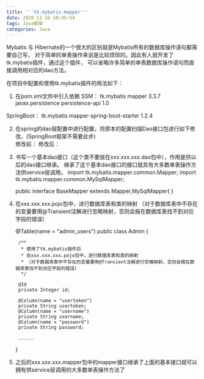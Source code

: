```yaml
---
title: '''tk.mybatis.mapper'''
date: 2020-11-16 10:45:54
tags: Java框架
categories: Java
---
```


Mybatis 与 Hibernate的一个很大的区别就是Mybatis所有的数据库操作语句都需要自己写，
对于简单的单表操作来说是比较烦琐的。因此有人就开发了tk.mybatis插件，通过这个插件，
可以省略许多简单的单表数据库操作语句而直接调用相对应的dao方法。

<!--more-->

在项目中配置和使用tk.mybatis插件的用法如下：
1. 在pom.xml文件中引入依赖
SSM：
       <dependency>
			<groupId>tk.mybatis</groupId>
			<artifactId>mapper</artifactId>
			<version>3.3.7</version>
		</dependency>
		<dependency>
			<groupId>javax.persistence</groupId>
			<artifactId>persistence-api</artifactId>
			<version>1.0</version>
		</dependency>
		
SpringBoot：
        <dependency>
            <groupId>tk.mybatis</groupId>
            <artifactId>mapper-spring-boot-starter</artifactId>
            <version>1.2.4</version>
        </dependency>
		

2. 	在spring的dao层配置中进行配置，将原本的配置扫描Dao接口包进行如下修改。(SpringBoot框架不需要此步)	
	修改前：
	<bean class="org.mybatis.spring.mapper.MapperScannerConfigurer">
		<property name="sqlSessionFactoryBeanName" value="sqlSessionFactory"></property>
		<property name="basePackage" value="xxx.xxx.xxx.dao"></property>
	</bean>
	修改后：
    <bean class="tk.mybatis.spring.mapper.MapperScannerConfigurer">
		<property name="sqlSessionFactoryBeanName" value="sqlSessionFactory"></property>
		<property name="basePackage" value="xxx.xxx.xxx.dao"></property>
	</bean>	
	
3. 书写一个基本dao接口（这个类不要放在xxx.xxx.xxx.dao包中），作用是供以后的dao接口继承。
	继承了这个基本dao接口的接口就具有大多数单表操作方法供service层调用。
	import tk.mybatis.mapper.common.Mapper;
	import tk.mybatis.mapper.common.MySqlMapper;

	public interface BaseMapper<T> extends Mapper<T>,MySqlMapper<T>{
	}
	
4. 在xxx.xxx.xxx.pojo包中，进行数据库表和类的映射
（对于数据库表中不存在的变量要用@Transient注解进行忽略映射，否则会报在数据库表找不到对应字段的错误）

	@Table(name = "admin_users")
	public class Admin {

		/**
		 * 使用了tk.mybatis插件后
		 * 在xxx.xxx.xxx.pojo包中，进行数据库表和类的映射
		 * （对于数据库表中不存在的变量要用@Transient注解进行忽略映射，否则会报在数据库表找不到对应字段的错误）
		 */

		@Id
		private Integer id;

		@Column(name = "usertoken")
		private String usertoken;
		@Column(name = "username")
		private String username;
		@Column(name = "password")
		private String password;

		......
	}

5. 之后的xxx.xxx.xxx.mapper包中的mapper接口继承了上面的基本接口就可以拥有供service层调用的大多数单表操作方法了

